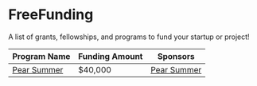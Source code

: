 # FreeFunding
A list of grants, fellowships, and programs to fund your startup or project!

<!-- BEGIN DATA -->
| Program Name | Funding Amount | Sponsors | 
| --- | --- | --- |
| [Pear Summer](https://www.pear.vc/pearsummer) | $40,000 | [Pear Summer](https://www.pear.vc/)|
